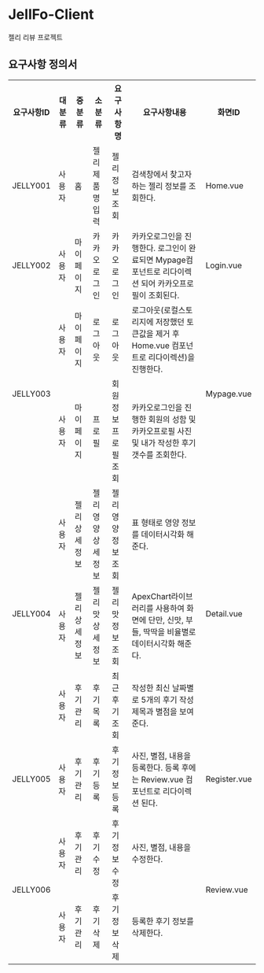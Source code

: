 # JellFo-Client
젤리 리뷰 프로젝트

## 요구사항 정의서

<table>
    <tr>
        <th>요구사항ID</th>
        <th>대분류</th>
        <th>중분류</th>
        <th>소분류</th>
        <th>요구사항명</th>
        <th>요구사항내용</th>
        <th>화면ID</th>
    </tr>
    <tr>
        <td>JELLY001</td>
        <td>사용자</td>
        <td>홈</td>
        <td>젤리제품명입력</td>
        <td>젤리정보조회</td>
        <td>검색창에서 찾고자 하는 젤리 정보를 조회한다.</td>
        <td>Home.vue</td>
    </tr>
    <tr>
        <td>JELLY002</td>
        <td>사용자</td>
        <td>마이페이지</td>
        <td>카카오로그인</td>
        <td>카카오로그인</td>
        <td>카카오로그인을 진행한다. 로그인이 완료되면 Mypage컴포넌트로 리다이렉션 되어 카카오프로필이 조회된다.</td>
        <td>Login.vue</td>
    </tr>
    <tr>
        <td rowspan='2'>JELLY003</td>
        <td>사용자</td>
        <td>마이페이지</td>
        <td>로그아웃</td>
        <td>로그아웃</td>
        <td>로그아웃(로컬스토리지에 저장했던 토큰값을 제거 후 Home.vue 컴포넌트로 리다이렉션)을 진행한다.</td>
        <td rowspan='2'>Mypage.vue</td>
    </tr>
    <tr>
        <td>사용자</td>
        <td>마이페이지</td>
        <td>프로필</td>
        <td>회원정보 프로필 조회</td>
        <td>카카오로그인을 진행한 회원의 성함 및 카카오프로필 사진 및 내가 작성한 후기 갯수를 조회한다.</td>
    </tr>
    <tr>
        <td rowspan='3'>JELLY004</td>
        <td>사용자</td>
        <td>젤리 상세정보</td>
        <td>젤리 영양 상세정보</td>
        <td>젤리 영양 정보 조회</td>
        <td>표 형태로 영양 정보를 데이터시각화 해준다.</td>
        <td rowspan='3'>Detail.vue</td>
    </tr>
    <tr>
        <td>사용자</td>
        <td>젤리 상세정보</td>
        <td>젤리 맛 상세정보</td>
        <td>젤리 맛 정보 조회</td>
        <td>ApexChart라이브러리를 사용하여 화면에 단만, 신맛, 부들, 딱딱을 비율별로 데이터시각화 해준다.</td>
    </tr>
        <tr>
        <td>사용자</td>
        <td>후기관리</td>
        <td>후기목록</td>
        <td>최근후기 조회</td>
        <td>작성한 최신 날짜별로 5개의 후기 작성 제목과 별점을 보여준다.</td>
    </tr>
    <tr>
        <td>JELLY005</td>
        <td>사용자</td>
        <td>후기관리</td>
        <td>후기등록</td>
        <td>후기정보등록</td>
        <td>사진, 별점, 내용을 등록한다. 등록 후에는 Review.vue 컴포넌트로 리다이렉션 된다.</td>
        <td>Register.vue</td>
    </tr>
    <tr>
        <td rowspan='2'>JELLY006</td>
        <td>사용자</td>
        <td>후기관리</td>
        <td>후기수정</td>
        <td>후기정보수정</td>
        <td>사진, 별점, 내용을 수정한다.</td>
        <td rowspan='2'>Review.vue</td>
    </tr>
    <tr>
        <td>사용자</td>
        <td>후기관리</td>
        <td>후기삭제</td>
        <td>후기정보삭제</td>
        <td>등록한 후기 정보를 삭제한다.</td>
    </tr>
</table>